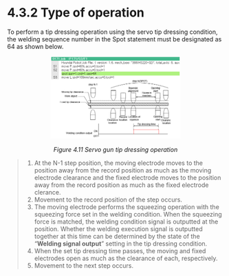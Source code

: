 ﻿# 4.3.2 Type of operation

To perform a tip dressing operation using the servo tip dressing condition, the welding sequence number in the Spot statement must be designated as 64 as shown below.


<p align="center">
 <img src="../../_assets/image_77_eng.png" width="60%"></img>
 <em><p align="center">Figure 4.11 Servo gun tip dressing operation</p></em>
</p>

>1. At the N-1 step position, the moving electrode moves to the position away from the record position as much as the moving electrode clearance and the fixed electrode moves to the position away from the record position as much as the fixed electrode clerance.
>2. Movement to the record position of the step occurs.
>3. The moving electrode performs the squeezing operation with the squeezing force set in the welding condition. When the squeezing force is matched, the welding condition signal is outputted at the position. Whether the welding execution signal is outputted together at this time can be determined by the state of the “**Welding signal output**” setting in the tip dressing condition.
>4. When the set tip dressing time passes, the moving and fixed electrodes open as much as the clearance of each, respectively.
>5. Movement to the next step occurs.
